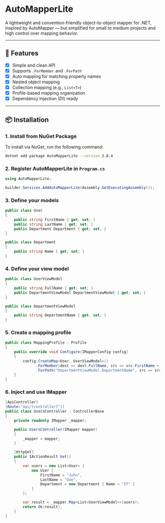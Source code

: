 ﻿# AutoMapperLite

A lightweight and convention-friendly object-to-object mapper for .NET, inspired by AutoMapper — but simplified for small to medium projects and high control over mapping behavior.

---

## 🚀 Features

- [x] Simple and clean API
- [x] Supports `.ForMember` and `.ForPath`
- [x] Auto mapping for matching property names
- [x] Nested object mapping
- [x] Collection mapping (e.g., `List<T>`)
- [x] Profile-based mapping organization
- [x] Dependency Injection (DI) ready

---

## 📦 Installation

### 1.  Install from NuGet Package

To install via NuGet, run the following command:

```bash
dotnet add package AutoMapperLite --version 2.0.4
```

### 2. Register AutoMapperLite in `Program.cs`

```csharp
using AutoMapperLite;

builder.Services.AddAutoMapperLite(Assembly.GetExecutingAssembly());
````

### 3. Define your models
```csharp
public class User
{
    public string FirstName { get; set; }
    public string LastName { get; set; }
    public Department Department { get; set; }
}

public class Department
{
    public string Name { get; set; }
}
```

### 4. Define your view model
```csharp
public class UserViewModel
{
    public string FullName { get; set; }
    public DepartmentViewModel DepartmentViewModel { get; set; }
}

public class DepartmentViewModel
{
    public string DepartmentName { get; set; }
}
```

### 5. Create a mapping profile
```csharp
public class MappingProfile : Profile
{
    public override void Configure(IMapperConfig config)
    {
        config.CreateMap<User, UserViewModel>()
              .ForMember(dest => dest.FullName, src => src.FirstName + " " + src.LastName)
              .ForPath("DepartmentViewModel.DepartmentName", src => src.Department.Name);
    }
}
```

### 6. Inject and use IMapper
```csharp
[ApiController]
[Route("api/[controller]")]
public class UsersController : ControllerBase
{
    private readonly IMapper _mapper;

    public UsersController(IMapper mapper)
    {
        _mapper = mapper;
    }

    [HttpGet]
    public IActionResult Get()
    {
        var users = new List<User> {
            new User {
                FirstName = "John",
                LastName = "Doe",
                Department = new Department { Name = "IT" }
            }
        };

        var result = _mapper.Map<List<UserViewModel>>(users);
        return Ok(result);
    }
}
```